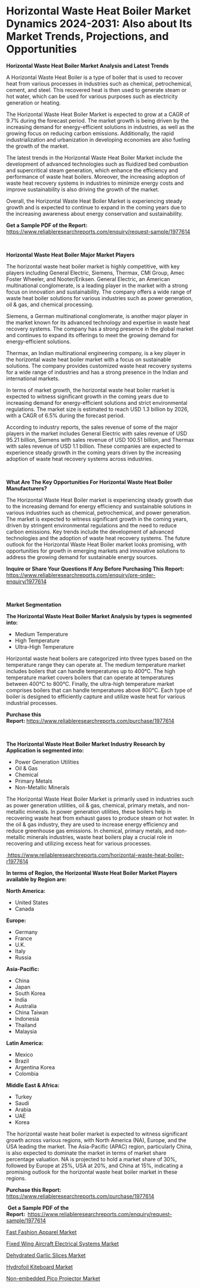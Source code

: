 <p><h1>Horizontal Waste Heat Boiler Market Dynamics 2024-2031: Also about Its Market Trends, Projections, and Opportunities</h1></p><p><strong>Horizontal Waste Heat Boiler Market Analysis and Latest Trends</strong></p>
<p><p>A Horizontal Waste Heat Boiler is a type of boiler that is used to recover heat from various processes in industries such as chemical, petrochemical, cement, and steel. This recovered heat is then used to generate steam or hot water, which can be used for various purposes such as electricity generation or heating.</p><p>The Horizontal Waste Heat Boiler Market is expected to grow at a CAGR of 9.7% during the forecast period. The market growth is being driven by the increasing demand for energy-efficient solutions in industries, as well as the growing focus on reducing carbon emissions. Additionally, the rapid industrialization and urbanization in developing economies are also fueling the growth of the market.</p><p>The latest trends in the Horizontal Waste Heat Boiler Market include the development of advanced technologies such as fluidized bed combustion and supercritical steam generation, which enhance the efficiency and performance of waste heat boilers. Moreover, the increasing adoption of waste heat recovery systems in industries to minimize energy costs and improve sustainability is also driving the growth of the market.</p><p>Overall, the Horizontal Waste Heat Boiler Market is experiencing steady growth and is expected to continue to expand in the coming years due to the increasing awareness about energy conservation and sustainability.</p></p>
<p><strong>Get a Sample PDF of the Report:&nbsp;</strong> <a href="https://www.reliableresearchreports.com/enquiry/request-sample/1977614">https://www.reliableresearchreports.com/enquiry/request-sample/1977614</a></p>
<p>&nbsp;</p>
<p><strong>Horizontal Waste Heat Boiler Major Market Players</strong></p>
<p><p>The horizontal waste heat boiler market is highly competitive, with key players including General Electric, Siemens, Thermax, CMI Group, Amec Foster Wheeler, and Nooter/Eriksen. General Electric, an American multinational conglomerate, is a leading player in the market with a strong focus on innovation and sustainability. The company offers a wide range of waste heat boiler solutions for various industries such as power generation, oil & gas, and chemical processing.</p><p>Siemens, a German multinational conglomerate, is another major player in the market known for its advanced technology and expertise in waste heat recovery systems. The company has a strong presence in the global market and continues to expand its offerings to meet the growing demand for energy-efficient solutions.</p><p>Thermax, an Indian multinational engineering company, is a key player in the horizontal waste heat boiler market with a focus on sustainable solutions. The company provides customized waste heat recovery systems for a wide range of industries and has a strong presence in the Indian and international markets.</p><p>In terms of market growth, the horizontal waste heat boiler market is expected to witness significant growth in the coming years due to increasing demand for energy-efficient solutions and strict environmental regulations. The market size is estimated to reach USD 1.3 billion by 2026, with a CAGR of 6.5% during the forecast period.</p><p>According to industry reports, the sales revenue of some of the major players in the market includes General Electric with sales revenue of USD 95.21 billion, Siemens with sales revenue of USD 100.51 billion, and Thermax with sales revenue of USD 1.1 billion. These companies are expected to experience steady growth in the coming years driven by the increasing adoption of waste heat recovery systems across industries.</p></p>
<p>&nbsp;</p>
<p><strong>What Are The Key Opportunities For Horizontal Waste Heat Boiler Manufacturers?</strong></p>
<p><p>The Horizontal Waste Heat Boiler market is experiencing steady growth due to the increasing demand for energy efficiency and sustainable solutions in various industries such as chemical, petrochemical, and power generation. The market is expected to witness significant growth in the coming years, driven by stringent environmental regulations and the need to reduce carbon emissions. Key trends include the development of advanced technologies and the adoption of waste heat recovery systems. The future outlook for the Horizontal Waste Heat Boiler market looks promising, with opportunities for growth in emerging markets and innovative solutions to address the growing demand for sustainable energy sources.</p></p>
<p><strong>Inquire or Share Your Questions If Any Before Purchasing This Report:</strong> <a href="https://www.reliableresearchreports.com/enquiry/pre-order-enquiry/1977614">https://www.reliableresearchreports.com/enquiry/pre-order-enquiry/1977614</a></p>
<p>&nbsp;</p>
<p><strong>Market Segmentation</strong></p>
<p><strong>The Horizontal Waste Heat Boiler Market Analysis by types is segmented into:</strong></p>
<p><ul><li>Medium Temperature</li><li>High Temperature</li><li>Ultra-High Temperature</li></ul></p>
<p><p>Horizontal waste heat boilers are categorized into three types based on the temperature range they can operate at. The medium temperature market includes boilers that can handle temperatures up to 400°C. The high temperature market covers boilers that can operate at temperatures between 400°C to 800°C. Finally, the ultra-high temperature market comprises boilers that can handle temperatures above 800°C. Each type of boiler is designed to efficiently capture and utilize waste heat for various industrial processes.</p></p>
<p><strong>Purchase this Report:&nbsp;</strong><a href="https://www.reliableresearchreports.com/purchase/1977614">https://www.reliableresearchreports.com/purchase/1977614</a></p>
<p>&nbsp;</p>
<p><strong>The Horizontal Waste Heat Boiler Market Industry Research by Application is segmented into:</strong></p>
<p><ul><li>Power Generation Utilities</li><li>Oil & Gas</li><li>Chemical</li><li>Primary Metals</li><li>Non-Metallic Minerals</li></ul></p>
<p><p>The Horizontal Waste Heat Boiler Market is primarily used in industries such as power generation utilities, oil & gas, chemical, primary metals, and non-metallic minerals. In power generation utilities, these boilers help in recovering waste heat from exhaust gases to produce steam or hot water. In the oil & gas industry, they are used to increase energy efficiency and reduce greenhouse gas emissions. In chemical, primary metals, and non-metallic minerals industries, waste heat boilers play a crucial role in recovering and utilizing excess heat for various processes.</p></p>
<p><a href="https://www.reliableresearchreports.com/horizontal-waste-heat-boiler-r1977614">&nbsp;https://www.reliableresearchreports.com/horizontal-waste-heat-boiler-r1977614</a></p>
<p><strong>In terms of Region, the Horizontal Waste Heat Boiler Market Players available by Region are:</strong></p>
<p>
    <p> <strong> North America: </strong>
        <ul>
            <li>United States</li>
            <li>Canada</li>
        </ul>
        </p> 
    <p> <strong> Europe: </strong>
        <ul>
            <li>Germany</li>
            <li>France</li>
            <li>U.K.</li>
            <li>Italy</li>
            <li>Russia</li>
        </ul>
        </p> 
    <p> <strong> Asia-Pacific: </strong>
        <ul>
            <li>China</li>
            <li>Japan</li>
            <li>South Korea</li>
            <li>India</li>
            <li>Australia</li>
            <li>China Taiwan</li>
            <li>Indonesia</li>
            <li>Thailand</li>
            <li>Malaysia</li>
        </ul>
        </p> 
    <p> <strong> Latin America: </strong>
        <ul>
            <li>Mexico</li>
            <li>Brazil</li>
            <li>Argentina Korea</li>
            <li>Colombia</li>
        </ul>
        </p> 
    <p> <strong> Middle East & Africa: </strong>
        <ul>
            <li>Turkey</li>
            <li>Saudi</li>
            <li>Arabia</li>
            <li>UAE</li>
            <li>Korea</li>
        </ul>
    </p>
    </p>
<p><p>The horizontal waste heat boiler market is expected to witness significant growth across various regions, with North America (NA), Europe, and the USA leading the market. The Asia-Pacific (APAC) region, particularly China, is also expected to dominate the market in terms of market share percentage valuation. NA is projected to hold a market share of 30%, followed by Europe at 25%, USA at 20%, and China at 15%, indicating a promising outlook for the horizontal waste heat boiler market in these regions.</p></p>
<p><strong>Purchase this Report: </strong><a href="https://www.reliableresearchreports.com/purchase/1977614">https://www.reliableresearchreports.com/purchase/1977614</a></p>
<p>&nbsp;<strong>Get a Sample PDF of the Report:&nbsp;&nbsp;</strong><a href="https://www.reliableresearchreports.com/enquiry/request-sample/1977614">https://www.reliableresearchreports.com/enquiry/request-sample/1977614</a></p>
<p><strong></strong></p>
<p><p><a href="https://medium.com/@warren.edmunds45645/fast-fashion-apparel-market-research-report-market-forecast-and-growth-prospects-with-a-steady-ff28f20dbd9a">Fast Fashion Apparel Market</a></p><p><a href="https://github.com/carolinehamilton5656/Market-Research-Report-List-1/blob/main/fixed-wing-aircraft-electrical-systems-market.md">Fixed Wing Aircraft Electrical Systems Market</a></p><p><a href="https://medium.com/@trameciabutler41/market-forecast-global-dehydrated-garlic-slices-trends-and-impact-analysis-2024-2031-by-72beca4e3e61">Dehydrated Garlic Slices Market</a></p><p><a href="https://medium.com/@lylaberge/hydrofoil-kiteboard-market-size-share-trends-analysis-report-by-product-entry-9e8cda9ee60d">Hydrofoil Kiteboard Market</a></p><p><a href="https://github.com/edaunhshhs/Market-Research-Report-List-1/blob/main/non-embedded-pico-projector-market.md">Non-embedded Pico Projector Market</a></p></p>